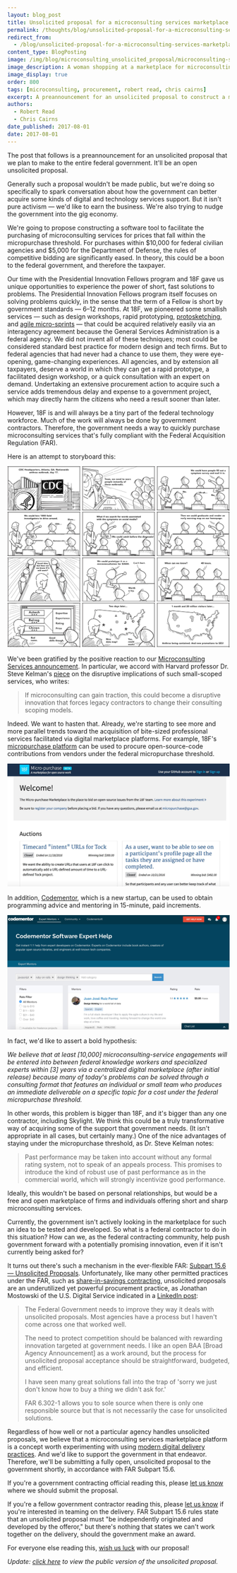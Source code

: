 ```yaml
---
layout: blog_post
title: Unsolicited proposal for a microconsulting services marketplace platform
permalink: /thoughts/blog/unsolicited-proposal-for-a-microconsulting-services-marketplace-platform/
redirect_from:
  - /blog/unsolicited-proposal-for-a-microconsulting-services-marketplace-platform/
content_type: BlogPosting
image: /img/blog/microconsulting_unsolicited_proposal/microconsulting-services-marketplace.svg
image_description: A woman shopping at a marketplace for microconsulting services.
image_display: true
order: 800
tags: [microconsulting, procurement, robert read, chris cairns]
excerpt: A preannouncement for an unsolicited proposal to construct a microconsulting services marketplace platform, which we plan to pitch to the entire federal government.
authors:
  - Robert Read
  - Chris Cairns
date_published: 2017-08-01
date: 2017-08-01
---
```

The post that follows is a preannouncement for an unsolicited proposal that we plan to make to the entire federal government. It'll be an open unsolicited proposal.

Generally such a proposal wouldn't be made public, but we're doing so specifically to spark conversation about how the government can better acquire some kinds of digital and technology services support. But it isn't pure activism &mdash; we'd like to earn the business. We're also trying to nudge the government into the gig economy.

We're going to propose constructing a software tool to facilitate the purchasing of microconsulting services for prices that fall within the micropurchase threshold. For purchases within $10,000 for federal civilian agencies and $5,000 for the Department of Defense, the rules of competitive bidding are significantly eased. In theory, this could be a boon to the federal government, and therefore the taxpayer.

Our time with the Presidential Innovation Fellows program and 18F gave us unique opportunities to experience the power of short, fast solutions to problems. The Presidential Innovation Fellows program itself focuses on solving problems quickly, in the sense that the term of a Fellow is short by government standards &mdash; 6&ndash;12 months. At 18F, we pioneered some smallish services &mdash; such as design workshops, rapid prototyping, [protosketching](/work/experience/us-navy-protosketching/), and [agile micro-sprints](/work/experience/ssa-agile-microsprints/) &mdash; that could be acquired relatively easily via an interagency agreement because the General Services Administration is a federal agency. We did not invent all of these techniques; most could be considered standard best practice for modern design and tech firms. But to federal agencies that had never had a chance to use them, they were eye-opening, game-changing experiences. All agencies, and by extension all taxpayers, deserve a world in which they can get a rapid prototype, a facilitated design workshop, or a quick consultation with an expert on demand. Undertaking an extensive procurement action to acquire such a service adds tremendous delay and expense to a government project, which may directly harm the citizens who need a result sooner than later.

However, 18F is and will always be a tiny part of the federal technology workforce. Much of the work will always be done by government contractors. Therefore, the government needs a way to quickly purchase microconsulting services that's fully compliant with the Federal Acquisition Regulation (FAR).

Here is an attempt to storyboard this:

![Storyboard illustrating one potential use case for a microconsulting services marketplace platform.](/img/blog/microconsulting_unsolicited_proposal/microconsulting-services-marketplace-platform-storyboard.jpg)

We've been gratified by the positive reaction to our [Microconsulting Services announcement](/blog/supplement-your-team-with-specific-digital-expertise-through-our-microconsulting-services/). In particular, we accord with Harvard professor Dr. Steve Kelman's <a href="https://fcw.com/blogs/lectern/2017/07/kelman-microconsulting.aspx">piece</a> on the disruptive implications of such small-scoped services, who writes:

<blockquote class="post-blockquote" cite="https://fcw.com/blogs/lectern/2017/07/kelman-microconsulting.aspx">
<p>If microconsulting can gain traction, this could become a disruptive innovation that forces legacy contractors to change their consulting scoping models.</p>
</blockquote>

Indeed. We want to hasten that. Already, we're starting to see more and more parallel trends toward the acquisition of bite-sized professional services facilitated via digital marketplace platforms. For example, 18F's <a href="https://micropurchase.18f.gov/">micropurchase platform</a> can be used to procure open-source-code contributions from vendors under the federal micropurchase threshold.

<img class="shadow" src="/img/blog/microconsulting_unsolicited_proposal/18f-micropurchase-platform-screenshot.jpg" alt="Screenshot of 18F's micropurchase platform." />

In addition, <a href="https://www.codementor.io/">Codementor</a>, which is a new startup, can be used to obtain programming advice and mentoring in 15-minute, paid increments.

![Screenshot of Codementor.](/img/blog/microconsulting_unsolicited_proposal/codementor-screenshot.jpg)

In fact, we'd like to assert a bold hypothesis:

*We believe that at least [10,000] microconsulting-service engagements will be entered into between federal knowledge workers and specialized experts within [3] years via a centralized digital marketplace (after initial release) because many of today's problems can be solved through a consulting format that features an individual or small team who produces an immediate deliverable on a specific topic for a cost under the federal micropurchase threshold.*

In other words, this problem is bigger than 18F, and it's bigger than any one contractor, including Skylight. We think this could be a truly transformative way of acquiring some of the support that government needs. (It isn't appropriate in all cases, but certainly many.) One of the nice advantages of staying under the micropurchase threshold, as Dr. Steve Kelman notes:

<blockquote class="post-blockquote" cite="https://fcw.com/blogs/lectern/2017/07/kelman-microconsulting.aspx">
<p>Past performance may be taken into account without any formal rating system, not to speak of an appeals process. This promises to introduce the kind of robust use of past performance as in the commercial world, which will strongly incentivize good performance.</p>
</blockquote>

Ideally, this wouldn't be based on personal relationships, but would be a free and open marketplace of firms and individuals offering short and sharp microconsulting services.

Currently, the government isn't actively looking in the marketplace for such an idea to be tested and developed. So what is a federal contractor to do in this situation? How can we, as the federal contracting community, help push government forward with a potentially promising innovation, even if it isn't currently being asked for?

It turns out there's such a mechanism in the ever-flexible FAR: <a href="https://www.acquisition.gov/far/current/html/Subpart%2015_6.html#wp1104869">Subpart 15.6 &mdash; Unsolicited Proposals</a>. Unfortunately, like many other permitted practices under the FAR, such as [share-in-savings contracting](/blog/reactions-to-our-agile-share-in-savings-model/), unsolicited proposals are an underutilized yet powerful procurement practice, as Jonathan Mostowski of the U.S. Digital Service indicated in a <a href="https://www.linkedin.com/feed/update/urn:li:activity:6250374685427539968/">LinkedIn post</a>:

<blockquote class="post-blockquote" cite="https://www.linkedin.com/feed/update/urn:li:activity:6250374685427539968/">
<p>The Federal Government needs to improve they way it deals with unsolicited proposals. Most agencies have a process but I haven't come across one that worked well.</p>

<p>The need to protect competition should be balanced with rewarding innovation targeted at government needs. I like an open BAA [Broad Agency Announcement] as a work around, but the process for unsolicited proposal acceptance should be straightforward, budgeted, and efficient.</p>  

<p>I have seen many great solutions fall into the trap of 'sorry we just don't know how to buy a thing we didn't ask for.'</p>   

<p>FAR 6.302-1 allows you to sole source when there is only one responsible source but that is not necessarily the case for unsolicited solutions.</p>
</blockquote>

Regardless of how well or not a particular agency handles unsolicited proposals, we believe that a microconsulting services marketplace platform is a concept worth experimenting with using [modern digital delivery practices](/work/services/#digital-services-delivery). And we'd like to support the government in that endeavor. Therefore, we'll be submitting a fully open, unsolicited proposal to the government shortly, in accordance with FAR Subpart 15.6.

If you're a government contracting official reading this, please <a href="mailto:hello@skylight.digital">let us know</a> where we should submit the proposal.

If you're a fellow government contractor reading this, please <a href="mailto:hello@skylight.digital">let us know</a> if you're interested in teaming on the delivery. FAR Subpart 15.6 rules state that an unsolicited proposal must "be independently originated and developed by the offeror," but there's nothing that states we can't work together on the delivery, should the government make an award.

For everyone else reading this, <a href="mailto:hello@skylight.digital">wish us luck</a> with our proposal!

*Update: [click here](https://github.com/skylight-hq/microconsulting-platform-proposal) to view the public version of the unsolicited proposal.*
